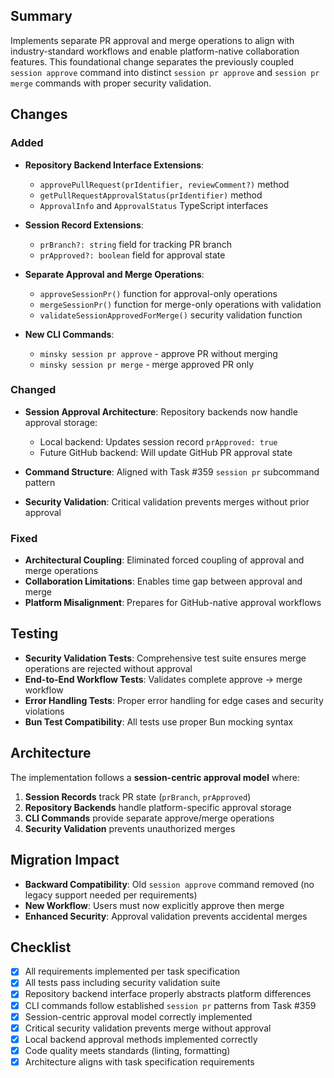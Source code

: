 ## Summary

Implements separate PR approval and merge operations to align with industry-standard workflows and enable platform-native collaboration features. This foundational change separates the previously coupled `session approve` command into distinct `session pr approve` and `session pr merge` commands with proper security validation.

## Changes

### Added

- **Repository Backend Interface Extensions**:

  - `approvePullRequest(prIdentifier, reviewComment?)` method
  - `getPullRequestApprovalStatus(prIdentifier)` method
  - `ApprovalInfo` and `ApprovalStatus` TypeScript interfaces

- **Session Record Extensions**:

  - `prBranch?: string` field for tracking PR branch
  - `prApproved?: boolean` field for approval state

- **Separate Approval and Merge Operations**:

  - `approveSessionPr()` function for approval-only operations
  - `mergeSessionPr()` function for merge-only operations with validation
  - `validateSessionApprovedForMerge()` security validation function

- **New CLI Commands**:
  - `minsky session pr approve` - approve PR without merging
  - `minsky session pr merge` - merge approved PR only

### Changed

- **Session Approval Architecture**: Repository backends now handle approval storage:
  - Local backend: Updates session record `prApproved: true`
  - Future GitHub backend: Will update GitHub PR approval state
- **Command Structure**: Aligned with Task #359 `session pr` subcommand pattern

- **Security Validation**: Critical validation prevents merges without prior approval

### Fixed

- **Architectural Coupling**: Eliminated forced coupling of approval and merge operations
- **Collaboration Limitations**: Enables time gap between approval and merge
- **Platform Misalignment**: Prepares for GitHub-native approval workflows

## Testing

- **Security Validation Tests**: Comprehensive test suite ensures merge operations are rejected without approval
- **End-to-End Workflow Tests**: Validates complete approve → merge workflow
- **Error Handling Tests**: Proper error handling for edge cases and security violations
- **Bun Test Compatibility**: All tests use proper Bun mocking syntax

## Architecture

The implementation follows a **session-centric approval model** where:

1. **Session Records** track PR state (`prBranch`, `prApproved`)
2. **Repository Backends** handle platform-specific approval storage
3. **CLI Commands** provide separate approve/merge operations
4. **Security Validation** prevents unauthorized merges

## Migration Impact

- **Backward Compatibility**: Old `session approve` command removed (no legacy support needed per requirements)
- **New Workflow**: Users must now explicitly approve then merge
- **Enhanced Security**: Approval validation prevents accidental merges

## Checklist

- [x] All requirements implemented per task specification
- [x] All tests pass including security validation suite
- [x] Repository backend interface properly abstracts platform differences
- [x] CLI commands follow established `session pr` patterns from Task #359
- [x] Session-centric approval model correctly implemented
- [x] Critical security validation prevents merge without approval
- [x] Local backend approval methods implemented correctly
- [x] Code quality meets standards (linting, formatting)
- [x] Architecture aligns with task specification requirements
